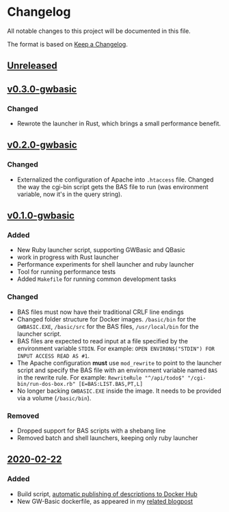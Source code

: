 # Changelog

All notable changes to this project will be documented in this file.

The format is based on [Keep a Changelog](https://keepachangelog.com/en/1.0.0/).

## [Unreleased]

## [v0.3.0-gwbasic]

### Changed

- Rewrote the launcher in Rust, which brings a small performance benefit.

## [v0.2.0-gwbasic]

### Changed

- Externalized the configuration of Apache into `.htaccess` file. Changed the
  way the cgi-bin script gets the BAS file to run (was environment variable, now
  it's in the query string).

## [v0.1.0-gwbasic]

### Added

- New Ruby launcher script, supporting GWBasic and QBasic
- work in progress with Rust launcher
- Performance experiments for shell launcher and ruby launcher
- Tool for running performance tests
- Added `Makefile` for running common development tasks

### Changed

- BAS files must now have their traditional CRLF line endings
- Changed folder structure for Docker images. `/basic/bin` for the
  `GWBASIC.EXE`, `/basic/src` for the BAS files, `/usr/local/bin` for the
  launcher script.
- BAS files are expected to read input at a file specified by the environment
  variable `STDIN`. For example:
  `OPEN ENVIRON$("STDIN") FOR INPUT ACCESS READ AS #1`.
- The Apache configuration **must** use `mod_rewrite` to point to the launcher
  script and specify the BAS file with an environment variable named `BAS` in
  the rewrite rule. For example:
  `RewriteRule "^/api/todo$" "/cgi-bin/run-dos-box.rb" [E=BAS:LIST.BAS,PT,L]`
- No longer backing `GWBASIC.EXE` inside the image. It needs to be provided via
  a volume (`/basic/bin`).

### Removed

- Dropped support for BAS scripts with a shebang line
- Removed batch and shell launchers, keeping only ruby launcher

## [2020-02-22]

### Added

- Build script,
  [automatic publishing of descriptions to Docker Hub](https://ngeor.com/2019/12/26/docker-hub-automation.html)
- New GW-Basic dockerfile, as appeared in my
  [related blogpost](https://ngeor.com/2020/02/22/gwbasic-in-docker.html)

[unreleased]: https://github.com/ngeor/dockerfiles/compare/v0.3.0-gwbasic...HEAD
[v0.3.0-gwbasic]: https://github.com/ngeor/dockerfiles/compare/v0.2.0-gwbasic...v0.3.0-gwbasic
[v0.2.0-gwbasic]: https://github.com/ngeor/dockerfiles/compare/v0.1.0-gwbasic...v0.2.0-gwbasic
[v0.1.0-gwbasic]: https://github.com/ngeor/dockerfiles/compare/2020-02-22...v0.1.0-gwbasic
[2020-02-22]: https://github.com/ngeor/dockerfiles/releases/tag/2020-02-22
